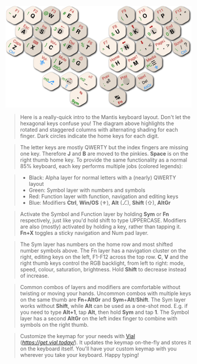 ![Keymap](./assets/keymap.svg)

>Here is a really-quick intro to the Mantis keyboard layout. Don't let the hexagonal keys confuse you! The diagram above highlights the rotated and staggered columns with alternating shading for each finger. Dark circles indicate the home keys for each digit.

>The letter keys are mostly QWERTY but the index fingers are missing one key. Therefore **J** and **B** are moved to the pinkies. **Space** is on the right thumb home key. To provide the same functionality as a normal 85% keyboard, each key performs multiple jobs (colored legends):

>- Black: Alpha layer for normal letters with a (nearly) QWERTY layout
>- Green: Symbol layer with numbers and symbols
>- Red: Function layer with function, navigation and editing keys
>- Blue: Modifiers **Ctrl**, **Win/OS** (⚜), **Alt** (⎇), **Shift** (⇧), **AltGr**

>Activate the Symbol and Function layer by holding **Sym** or **Fn** respectively, just like you'd hold shift to type UPPERCASE. Modifiers are also (mostly) activated by holding a key, rather than tapping it. **Fn+X** toggles a sticky navigation and Num pad layer.

>The Sym layer has numbers on the home row and most shifted number symbols above. The Fn layer has a navigation cluster on the right, editing keys on the left, F1-F12 across the top row. **C**, **V** and the right thumb keys control the RGB backlight, from left to right: mode, speed, colour, saturation, brightness. Hold **Shift** to decrease instead of increase.

>Common combos of layers and modifiers are comfortable without twisting or moving your hands. Uncommon combos with multiple keys on the same thumb are **Fn**+**AltGr** and **Sym**+**Alt**/**Shift**. The Sym layer works without **Shift**, while **Alt** can be used as a one-shot mod. E.g. if you need to type **Alt+1**, tap **Alt**, then hold **Sym** and tap **1**. The Symbol layer has a second **AltGr** on the left index finger to combine with symbols on the right thumb.

>Customize the keymap for your needs with [Vial](https://get.vial.today/) (_https://get.vial.today/_). It updates the keymap on-the-fly and stores it on the keyboard itself. You'll have your custom keymap with you wherever you take your keyboard. Happy typing!